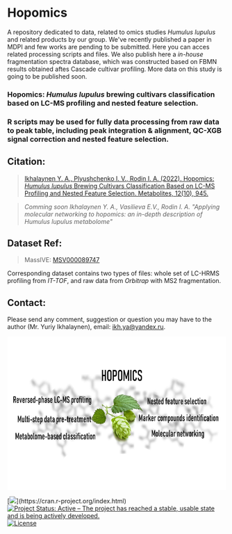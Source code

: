 # Hopomics

A repository dedicated to data, related to omics studies _Humulus lupulus_ and related products by our group. We've recently published a paper in MDPI and few works are pending to be submitted. Here you can acces related processing scripts and files. 
We also publish here a _in-house_ fragmentation spectra database, which was constructed based on FBMN results obtained aftes Cascade cultivar profiling. More data on this study is going to be published soon.
### Hopomics: _Humulus lupulus_ brewing cultivars classification based on LC-MS profiling and nested feature selection.


### R scripts may be used for fully data processing from raw data to peak table, including peak integration & alignment, QC-XGB signal correction and nested feature selection.

## Citation:
> [Ikhalaynen Y. A., Plyushchenko I. V., Rodin I. A. (2022). Hopomics: *Humulus lupulus* Brewing Cultivars Classification Based on LC-MS Profiling and Nested Feature Selection. Metabolites, 12(10), 945.](https://www.mdpi.com/2218-1989/12/10/945)

> _Comming soon Ikhalaynen Y. A., Vasilieva E.V., Rodin I. A. "Applying molecular networking to hopomics: an in-depth description of Humulus lupulus metabolome"_

## Dataset Ref:
> MassIVE: [MSV000089747](https://massive.ucsd.edu/ProteoSAFe/dataset.jsp?accession=MSV000089747)

Corresponding dataset contains two types of files: whole set of LC-HRMS profiling from _IT-TOF_, and raw data from _Orbitrap_ with MS2 fragmentation.

## Contact:
Please send any comment, suggestion or question you may have to the author (Mr. Yuriy Ikhalaynen), email: ikh.ya@yandex.ru.

<img src="graphical_abstract.png" align="center" height="354" width="680"/>

<!-- badges: starts -->
[![](https://img.shields.io/badge/R-%23276DC3.svg?style=flat-square&logo=r&logoColor=white?)](https://cran.r-project.org/index.html)
[![Project Status: Active – The project has reached a stable, usable state and is being actively developed.](https://www.repostatus.org/badges/latest/active.svg)](https://www.repostatus.org/#active)
[![License](https://img.shields.io/badge/license-GPLv3-2186f8.svg?style=flat-square&maxAge=2678400)](https://choosealicense.com/licenses/gpl-3.0/)
<!-- badges: end -->
